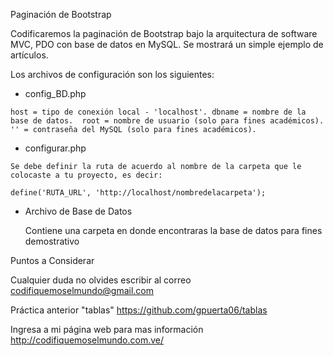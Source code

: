 Paginación de Bootstrap

Codificaremos la paginación de Bootstrap bajo la arquitectura de software MVC, PDO con base de datos en MySQL. Se mostrará un simple ejemplo de artículos.

Los archivos de configuración son los siguientes:

   * config_BD.php

    host = tipo de conexión local - 'localhost'. dbname = nombre de la base de datos.  root = nombre de usuario (solo para fines académicos). '' = contraseña del MySQL (solo para fines académicos).

   * configurar.php

    Se debe definir la ruta de acuerdo al nombre de la carpeta que le colocaste a tu proyecto, es decir:

    define('RUTA_URL', 'http://localhost/nombredelacarpeta');
    
   * Archivo de Base de Datos
   
     Contiene una carpeta en donde encontraras la base de datos para fines demostrativo 


Puntos a Considerar

Cualquier duda no olvides escribir al correo codifiquemoselmundo@gmail.com

Práctica anterior "tablas" https://github.com/gpuerta06/tablas

Ingresa a mi página web para mas información http://codifiquemoselmundo.com.ve/
